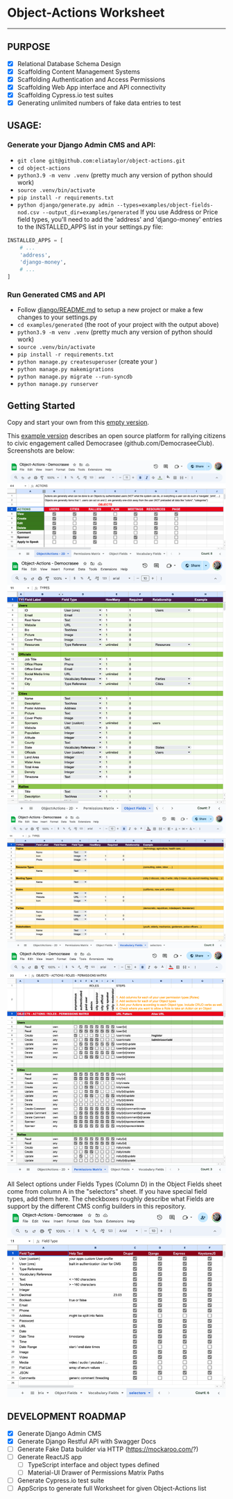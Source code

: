 # Object-Actions Worksheet

--------------------------------------------------------------------------------

## PURPOSE
- [x] Relational Database Schema Design
- [x] Scaffolding Content Management Systems
- [x] Scaffolding Authentication and Access Permissions
- [x] Scaffolding Web App interface and API connectivity
- [x] Scaffolding Cypress.io test suites
- [x] Generating unlimited numbers of fake data entries to test

## USAGE:
### Generate your Django Admin CMS and API:
- `git clone git@github.com:eliataylor/object-actions.git`
- `cd object-actions`
- `python3.9 -m venv .venv` (pretty much any version of python should work)
- `source .venv/bin/activate`
- `pip install -r requirements.txt`
- `python django/generate.py admin --types=examples/object-fields-nod.csv --output_dir=examples/generated`
If you use Address or Price field types, you'll need to add the 'address' and 'django-money' entries to the INSTALLED_APPS list in your settings.py file:
```python
INSTALLED_APPS = [
    # ... 
    'address',
    'django-money',
    # ... 
]
```


### Run Generated CMS and API
- Follow [django/README.md](django/README.md) to setup a new project or make a few changes to your settings.py 
- `cd examples/generated` (the root of your project with the output above)
- `python3.9 -m venv .venv` (pretty much any version of python should work)
- `source .venv/bin/activate`
- `pip install -r requirements.txt`
- `python manage.py createsuperuser` (create your )
- `python manage.py makemigrations`
- `python manage.py migrate --run-syncdb`
- `python manage.py runserver`

## Getting Started

Copy and start your own from this [empty version](https://docs.google.com/spreadsheets/d/14Ej7lu4g3i85BWJdHbi4JK2jM2xS5uDSgfzm3rIhx4o/edit?usp=sharing).

This [example version](https://docs.google.com/spreadsheets/d/1Jm15OeR6mS6vbJd7atHErOwBgq2SwKAagb4MH0D1aIw/edit?usp=sharing) describes an open source platform for rallying citizens to civic engagement called Democrasee (github.com/DemocraseeClub). Screenshots are below:

![Object/Actions](docs/object-actions-democrasee.png)
![Object Fields](docs/objects-democrasee.png)
![Vocabulary Fields](docs/vocabularies-democrasee.png)
![Permissions Matrix](docs/permissions-matrix-democrasee.png)

All Select options under Fields Types (Column D) in the Object Fields sheet come from column A in the "selectors" sheet. If you have special field types, add them here. The checkboxes roughly describe what Fields are support by the different CMS config builders in this repository.
![Field Types](docs/field-types.png)


## DEVELOPMENT ROADMAP
- [x] Generate Django Admin CMS
- [x] Generate Django Restful API with Swagger Docs
- [ ] Generate Fake Data builder via HTTP (https://mockaroo.com/?)
- [ ] Generate ReactJS app
  - [ ] TypeScript interface and object types defined 
  - [ ] Material-UI Drawer of Permissions Matrix Paths
- [ ] Generate Cypress.io test suite
- [ ] AppScrips to generate full Worksheet for given Object-Actions list